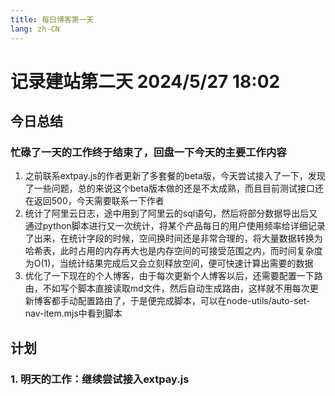 ```yaml
---
title: 每日博客第一天
lang: zh-CN
---
```


# 记录建站第二天 2024/5/27  18:02

## 今日总结
### 忙碌了一天的工作终于结束了，回盘一下今天的主要工作内容
1. 之前联系extpay.js的作者更新了多套餐的beta版，今天尝试接入了一下，发现了一些问题，总的来说这个beta版本做的还是不太成熟，而且目前测试接口还在返回500，今天需要联系一下作者
2. 统计了阿里云日志，途中用到了阿里云的sql语句，然后将部分数据导出后又通过python脚本进行又一次统计，将某个产品每日的用户使用频率给详细记录了出来，在统计字段的时候，空间换时间还是非常合理的，将大量数据转换为哈希表，此时占用的内存再大也是内存空间的可接受范围之内，而时间复杂度为O(1)，当统计结果完成后又会立刻释放空间，便可快速计算出需要的数据
3. 优化了一下现在的个人博客，由于每次更新个人博客以后，还需要配置一下路由，不如写个脚本直接读取md文件，然后自动生成路由，这样就不用每次更新博客都手动配置路由了，于是便完成脚本，可以在node-utils/auto-set-nav-item.mjs中看到脚本

## 计划
### 1. 明天的工作：继续尝试接入extpay.js